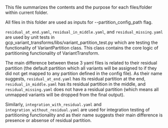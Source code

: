 This file summarizes the contents and the purpose for each files/folder within
current folder.

All files in this folder are used as inputs for --partition_config_path flag.

`residual_at_end.yaml`, `residual_in_middle.yaml`, and `residual_missing.yaml`
are used by unit tests in gcp_variant_transforms/libs/variant_partition_test.py
which are testing the functionality of VariantPartition class. This class
contains the core logic of partitioning functionality of VariantTransform.

The main difference between these 3 yaml files is related to their residual
partition (the default partition which all variants will be assigned to if they
did not get mapped to any partition defined in the config file). As their name
suggests, `residual_at_end.yaml` has its residual partition at the end,
`residual_in_middle.yaml` has its residual partition in the middle, and
`residual_missing.yaml` does not have a residual partition (which means all
unmapped variants will be dropped from the final output).

Similarly, `integration_with_residual.yaml` and
`integration_without_residual.yaml` are used for integration testing of
partitioning functionality and as their name suggests their main difference is
presence or absense of residual partition.
